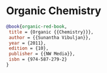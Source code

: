 # Organic Chemistry

````bibtex
@book{organic-red-book,
 title = {Organic {{Chemistry}}},
 author = {{Sunantha Vibuljan}},
 year = {2011},
 edition = {10},
 publisher = {{NW Media}},
 isbn = {974-587-279-2}
}
````
